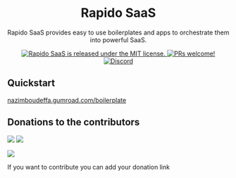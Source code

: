 <h1 align="center">
  Rapido SaaS
</h1>
<p align="center">
  Rapido SaaS provides easy to use boilerplates and apps to orchestrate them into powerful SaaS.
</p>
<p align="center">
  <a href="https://github.com/sookyjs/.github/blob/main/LICENSE">
    <img src="https://img.shields.io/badge/license-MIT-blue.svg" alt="Rapido SaaS is released under the MIT license." />
  </a>
  <a href="#">
    <img src="https://img.shields.io/badge/PRs-welcome-brightgreen.svg?style=flat" alt="PRs welcome!" />
  </a>
  <a href="https://discord.gg/EPM4rqpmcf">
    <img src="https://img.shields.io/badge/chat-on%20discord-7289DA.svg" alt="Discord" />
  </a>
</p>

## Quickstart

[nazimboudeffa.gumroad.com/boilerplate](https://nazimboudeffa.gumroad.com)

## Donations to the contributors

[![](https://img.shields.io/badge/Nazim%20%20Boudeffa's%20%20-TIPEEE-pink)](https://fr.tipeee.com/nazimboudeffa)  [![](https://img.shields.io/badge/Nazim%20%20Boudeffa's%20%20-PAYPAL-blue)](https://paypal.me/nazimboudeffa)  

[![](https://img.shields.io/badge/Salim%20%20Benfarhat's%20%20-PAYPAL-blue)](https://salim.link/paypal)  

If you want to contribute you can add your donation link
